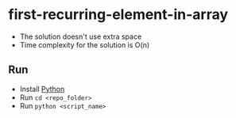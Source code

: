 # first-recurring-element-in-array

- The solution doesn't use extra space
- Time complexity for the solution is O(n)

## Run

- Install [Python](https://www.python.org/downloads/)
- Run `cd <repo_folder>`
- Run `python <script_name>`
